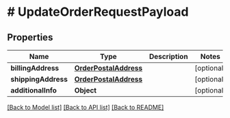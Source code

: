 # # UpdateOrderRequestPayload


## Properties 


Name | Type | Description | Notes
------------ | ------------- | ------------- | -------------
**billingAddress**| [**OrderPostalAddress**](OrderPostalAddress.md) |   | [optional]
**shippingAddress**| [**OrderPostalAddress**](OrderPostalAddress.md) |   | [optional]
**additionalInfo**| **Object** |   | [optional]


[[Back to Model list]](../../README.md#models) [[Back to API list]](../../README.md#endpoints) [[Back to README]](../../README.md)

